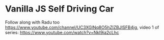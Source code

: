 # Vanilla JS Self Driving Car

Follow along with Radu too https://www.youtube.com/channel/UC3XGlNq8O5hZlZBJlSFB4jg, video 1 of series: https://www.youtube.com/watch?v=NkI9ia2cLhc

